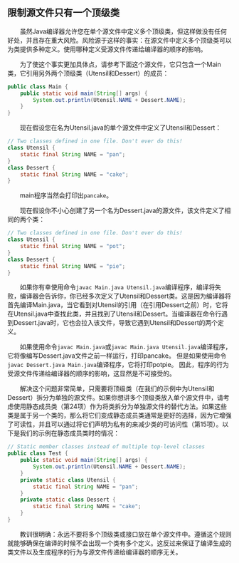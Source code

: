 ## 限制源文件只有一个顶级类

&emsp;&emsp;虽然Java编译器允许您在单个源文件中定义多个顶级类，但这样做没有任何好处，并且存在重大风险。风险源于这样的事实：在源文件中定义多个顶级类可以为类提供多种定义。使用哪种定义受源文件传递给编译器的顺序的影响。

&emsp;&emsp;为了使这个事实更加具体点，请参考下面这个源文件，它只包含一个Main类，它引用另外两个顶级类（Utensil和Dessert）的成员：

```java
public class Main {
    public static void main(String[] args) {
        System.out.println(Utensil.NAME + Dessert.NAME);
    }
}
```

&emsp;&emsp;现在假设您在名为Utensil.java的单个源文件中定义了Utensil和Dessert：

```java
// Two classes defined in one file. Don't ever do this!
class Utensil {
    static final String NAME = "pan";
}
class Dessert {
    static final String NAME = "cake";
}
```

&emsp;&emsp;main程序当然会打印出`pancake`。

&emsp;&emsp;现在假设你不小心创建了另一个名为Dessert.java的源文件，该文件定义了相同的两个类：

```java
// Two classes defined in one file. Don't ever do this!
class Utensil {
    static final String NAME = "pot";
}
class Dessert {
    static final String NAME = "pie";
}
```

&emsp;&emsp;如果你有幸使用命令`javac Main.java Utensil.java`编译程序，编译将失败，编译器会告诉你，你已经多次定义了Utensil和Dessert类。这是因为编译器将首先编译Main.java，当它看到对Utensil的引用（在引用Dessert之前）时，它将在Utensil.java中查找此类，并且找到了Utensil和Dessert。当编译器在命令行遇到Dessert.java时，它也会拉入该文件，导致它遇到Utensil和Dessert的两个定义。

&emsp;&emsp;如果使用命令`javac Main.java`或`javac Main.java Utensil.java`编译程序，它将像编写Dessert.java文件之前一样运行，打印pancake。 但是如果使用命令`javac Dessert.java Main.java`编译程序，它将打印potpie。 因此，程序的行为受源文件传递给编译器的顺序的影响，这显然是不可接受的。

&emsp;&emsp;解决这个问题非常简单，只需要将顶级类（在我们的示例中为Utensil和Dessert）拆分为单独的源文件。如果你想讲多个顶级类放入单个源文件中，请考虑使用静态成员类（第24项）作为将类拆分为单独源文件的替代方法。如果这些类是属于另一个类的，那么将它们变成静态成员类通常是更好的选择，因为它增强了可读性，并且可以通过将它们声明为私有的来减少类的可访问性（第15项）。以下是我们的示例在静态成员类时的情况：

```java
// Static member classes instead of multiple top-level classes
public class Test {
    public static void main(String[] args) {
        System.out.println(Utensil.NAME + Dessert.NAME);
    }
    private static class Utensil {
        static final String NAME = "pan";
    }
    private static class Dessert {
        static final String NAME = "cake";
    }
}
```

&emsp;&emsp;教训很明确：永远不要将多个顶级类或接口放在单个源文件中。遵循这个规则就能够确保在编译的时候不会出现一个类有多个定义。这反过来保证了编译生成的类文件以及生成程序的行为与源文件传递给编译器的顺序无关。